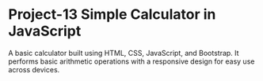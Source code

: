 # Project-13 Simple Calculator in JavaScript

A basic calculator built using HTML, CSS, JavaScript, and Bootstrap. It performs basic arithmetic operations with a responsive design for easy use across devices.
